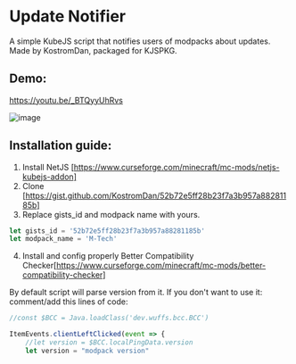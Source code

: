 # Update Notifier

A simple KubeJS script that notifies users of modpacks about updates. Made by KostromDan, packaged for KJSPKG.

## Demo:
https://youtu.be/_BTQyyUhRvs

![image](https://github.com/KostromDan/Update-Notifier/assets/90044015/0d5930e2-2189-4dee-a3fc-583d22e3bac3)


## Installation guide:

1. Install NetJS [https://www.curseforge.com/minecraft/mc-mods/netjs-kubejs-addon]
2. Clone [https://gist.github.com/KostromDan/52b72e5ff28b23f7a3b957a88281185b]
3. Replace gists_id and modpack name with yours.
```js
let gists_id = '52b72e5ff28b23f7a3b957a88281185b'
let modpack_name = 'M-Tech'
```

4. Install and config properly Better Compatibility Checker[https://www.curseforge.com/minecraft/mc-mods/better-compatibility-checker]

By default script will parse version from it.
If you don't want to use it:
comment/add this lines of code:
```js
//const $BCC = Java.loadClass('dev.wuffs.bcc.BCC')

ItemEvents.clientLeftClicked(event => {
    //let version = $BCC.localPingData.version
    let version = "modpack version"
```
